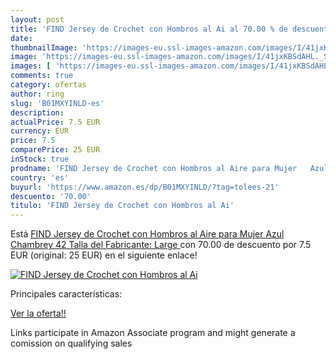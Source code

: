 ```yaml
---
layout: post
title: 'FIND Jersey de Crochet con Hombros al Ai al 70.00 % de descuento'
date: 
thumbnailImage: 'https://images-eu.ssl-images-amazon.com/images/I/41jxKBSdAHL._SL200_.jpg'
image: 'https://images-eu.ssl-images-amazon.com/images/I/41jxKBSdAHL._SL200_.jpg'
images: [ 'https://images-eu.ssl-images-amazon.com/images/I/41jxKBSdAHL._SL200_.jpg' ]
comments: true
category: ofertas
author: ring
slug: 'B01MXYINLD-es'
description:
actualPrice: 7.5 EUR
currency: EUR
price: 7.5
comparePrice: 25 EUR
inStock: true
prodname: 'FIND Jersey de Crochet con Hombros al Aire para Mujer   Azul  Chambrey   42  Talla del Fabricante: Large '
country: 'es'
buyurl: 'https://www.amazon.es/dp/B01MXYINLD/?tag=tolees-21'
descuento: '70.00'
titulo: 'FIND Jersey de Crochet con Hombros al Ai'
---
```


Está [FIND Jersey de Crochet con Hombros al Aire para Mujer   Azul  Chambrey   42  Talla del Fabricante: Large ](https://www.amazon.es/dp/B01MXYINLD/?tag=tolees-21) con 70.00 de descuento por 7.5 EUR (original: 25 EUR) en el siguiente enlace!

[![FIND Jersey de Crochet con Hombros al Ai](https://images-eu.ssl-images-amazon.com/images/I/41jxKBSdAHL._SL200_.jpg)](https://www.amazon.es/dp/B01MXYINLD/?tag=tolees-21)

Principales características:


[Ver la oferta!!](https://www.amazon.es/dp/B01MXYINLD/?tag=tolees-21)

Links participate in Amazon Associate program and might generate a comission on qualifying sales


